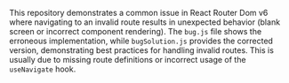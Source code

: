 This repository demonstrates a common issue in React Router Dom v6 where navigating to an invalid route results in unexpected behavior (blank screen or incorrect component rendering). The `bug.js` file shows the erroneous implementation, while `bugSolution.js` provides the corrected version, demonstrating best practices for handling invalid routes.  This is usually due to missing route definitions or incorrect usage of the `useNavigate` hook.